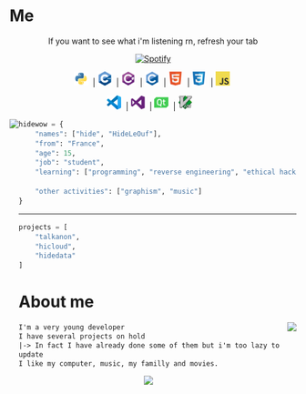 # Me

<p align="center">If you want to see what i'm listening rn, refresh your tab</p>
<p align="center"> 
<a href="https://spotify-github-profile.vercel.app/api/view?uid=poturnt&redirect=true">
<img alt="Spotify" src="https://spotify-github-profile.vercel.app/api/view?uid=poturnt&cover_image=true&theme=novatorem&bar_color=58089b&bar_color_cover=true"/>
</a>
</p>
</p>

<p align="center"> 
  <code><img height="25" src="https://raw.githubusercontent.com/devicons/devicon/master/icons/python/python-original.svg"></code>&nbsp; |
  <code><img height="25" src="https://github.com/devicons/devicon/raw/master/icons/cplusplus/cplusplus-original.svg"></code>&nbsp; |
  <code><img height="25" src="https://github.com/devicons/devicon/raw/master/icons/csharp/csharp-original.svg"></code>&nbsp; |
  <code><img height="25" src="https://raw.githubusercontent.com/devicons/devicon/master/icons/c/c-original.svg"></code>&nbsp; |
  <code><img height="25" src="https://raw.githubusercontent.com/devicons/devicon/master/icons/html5/html5-original.svg"></code>&nbsp; |
  <code><img height="25" src="https://raw.githubusercontent.com/devicons/devicon/master/icons/css3/css3-original.svg"></code>&nbsp; |
  <code><img height="25" src="https://raw.githubusercontent.com/github/explore/80688e429a7d4ef2fca1e82350fe8e3517d3494d/topics/javascript/javascript.png"></code>&nbsp;
</p>

<p align="center"> 
  <code><img height="25" src="https://github.com/devicons/devicon/raw/master/icons/vscode/vscode-original.svg"></code>&nbsp; |
  <code><img height="25" src="https://github.com/devicons/devicon/raw/master/icons/visualstudio/visualstudio-plain.svg"></code>&nbsp; |
  <code><img height="25" src="https://github.com/devicons/devicon/raw/master/icons/qt/qt-original.svg"></code>&nbsp; |
  <code><img height="25" src="https://github.com/devicons/devicon/raw/master/icons/vim/vim-original.svg"></code>&nbsp;
</code>&nbsp;
</p>

<img align="left" height="380" src="https://cdn.discordapp.com/attachments/944685696797507624/993926907882131557/tumblr_72d9b6fc30d4eb5f3a7cb99913bff8c2_0ba0164c_640.webp"/>

```py
hidewow = {
    "names": ["hide", "HideLeOuf"],
    "from": "France",
    "age": 15,
    "job": "student",
    "learning": ["programming", "reverse engineering", "ethical hacking"],

    "other activities": ["graphism", "music"]
}
```
---
```py
projects = [
    "talkanon",
    "hicloud",
    "hidedata"
]
```


# About me

<img align="right" height="100" src="https://cdn.discordapp.com/attachments/944685696797507624/993927374204838038/d927ec2-1487c3ad-5d81-4898-b78e-ee98f0e369a8.png">

```text
I'm a very young developer
I have several projects on hold
|-> In fact I have already done some of them but i'm too lazy to update
I like my computer, music, my familly and movies.
```

<p align="center">
  <img src="https://capsule-render.vercel.app/api?type=waving&color=black&height=60&section=footer"/>
</p>
